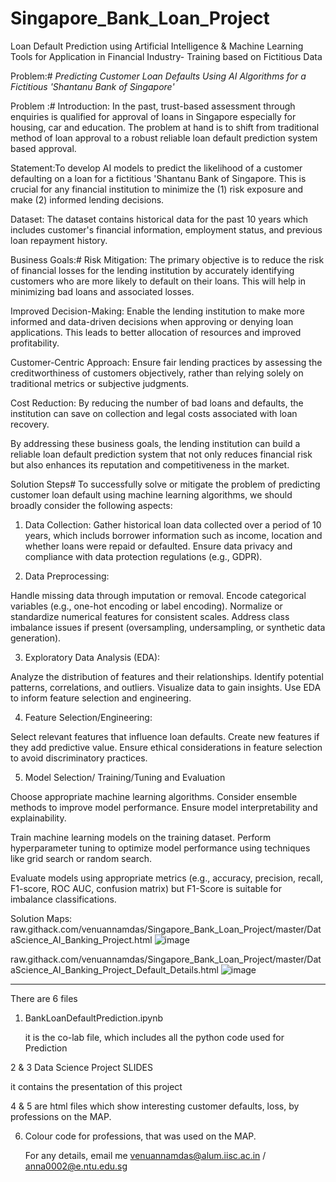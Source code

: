 # Singapore_Bank_Loan_Project
Loan Default Prediction using Artificial Intelligence &amp; Machine Learning Tools for Application in Financial Industry- Training based on Fictitious Data   

Problem:#
*Predicting Customer Loan Defaults Using AI Algorithms for a Fictitious 'Shantanu Bank of Singapore'*

Problem :#
Introduction: In the past, trust-based assessment through enquiries is qualified for approval of loans in Singapore especially for housing, car and education. The problem at hand is to shift from traditional method of loan approval to a robust reliable loan default prediction system based approval.

Statement:To develop AI models to predict the likelihood of a customer defaulting on a loan for a fictitious 'Shantanu Bank of Singapore. This is crucial for any financial institution to minimize the (1) risk exposure and make (2) informed lending decisions.

Dataset: The dataset contains historical data for the past 10 years which includes customer's financial information, employment status, and previous loan repayment history.

Business Goals:#
Risk Mitigation: The primary objective is to reduce the risk of financial losses for the lending institution by accurately identifying customers who are more likely to default on their loans. This will help in minimizing bad loans and associated losses.

Improved Decision-Making: Enable the lending institution to make more informed and data-driven decisions when approving or denying loan applications. This leads to better allocation of resources and improved profitability.

Customer-Centric Approach: Ensure fair lending practices by assessing the creditworthiness of customers objectively, rather than relying solely on traditional metrics or subjective judgments.

Cost Reduction: By reducing the number of bad loans and defaults, the institution can save on collection and legal costs associated with loan recovery.

By addressing these business goals, the lending institution can build a reliable loan default prediction system that not only reduces financial risk but also enhances its reputation and competitiveness in the market.

Solution Steps#
To successfully solve or mitigate the problem of predicting customer loan default using machine learning algorithms, we should broadly consider the following aspects:

1. Data Collection:
Gather historical loan data collected over a period of 10 years, which includs borrower information such as income, location and whether loans were repaid or defaulted. Ensure data privacy and compliance with data protection regulations (e.g., GDPR).

2. Data Preprocessing:

Handle missing data through imputation or removal. Encode categorical variables (e.g., one-hot encoding or label encoding). Normalize or standardize numerical features for consistent scales. Address class imbalance issues if present (oversampling, undersampling, or synthetic data generation). 

3. Exploratory Data Analysis (EDA):

Analyze the distribution of features and their relationships. Identify potential patterns, correlations, and outliers. Visualize data to gain insights. Use EDA to inform feature selection and engineering. 

4. Feature Selection/Engineering:

Select relevant features that influence loan defaults. Create new features if they add predictive value. Ensure ethical considerations in feature selection to avoid discriminatory practices. 

5. Model Selection/ Training/Tuning and Evaluation

Choose appropriate machine learning algorithms. Consider ensemble methods to improve model performance. Ensure model interpretability and explainability.

Train machine learning models on the training dataset. Perform hyperparameter tuning to optimize model performance using techniques like grid search or random search.

Evaluate models using appropriate metrics (e.g., accuracy, precision, recall, F1-score, ROC AUC, confusion matrix) but F1-Score is suitable for imbalance classifications.

Solution Maps:
raw.githack.com/venuannamdas/Singapore_Bank_Loan_Project/master/DataScience_AI_Banking_Project.html
![image](https://github.com/venuannamdas/Singapore_Bank_Loan_Project/assets/132436298/b5c25af7-f32e-46f8-b011-563ac2a40846)

raw.githack.com/venuannamdas/Singapore_Bank_Loan_Project/master/DataScience_AI_Banking_Project_Default_Details.html
![image](https://github.com/venuannamdas/Singapore_Bank_Loan_Project/assets/132436298/66340814-2505-40c7-b26c-7819eb585c72)


-----
There are 6 files
1. BankLoanDefaultPrediction.ipynb

   it is the co-lab file, which includes all the python code used for Prediction

2 & 3 Data Science Project SLIDES

   it contains the presentation of this project

4 & 5  are html files which show interesting customer defaults, loss, by  professions on the MAP.

6. Colour code for professions, that was used on the MAP.

     For any details, email me     venuannamdas@alum.iisc.ac.in   / anna0002@e.ntu.edu.sg 
